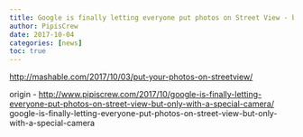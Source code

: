```yaml
---
title: Google is finally letting everyone put photos on Street View - but only with a special camera
author: PipisCrew
date: 2017-10-04
categories: [news]
toc: true
---
```


http://mashable.com/2017/10/03/put-your-photos-on-streetview/

origin - http://www.pipiscrew.com/2017/10/google-is-finally-letting-everyone-put-photos-on-street-view-but-only-with-a-special-camera/ google-is-finally-letting-everyone-put-photos-on-street-view-but-only-with-a-special-camera